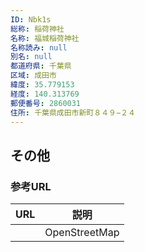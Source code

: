 ```yaml
---
ID: Nbk1s
総称: 稲荷神社
名称: 福城稲荷神社
名称読み: null
別名: null
都道府県: 千葉県
区域: 成田市
緯度: 35.779153
経度: 140.313769
郵便番号: 2860031
住所: 千葉県成田市新町８４９−２４
---
```


## その他

### 参考URL

| URL | 説明          |
| --- | ------------- |
|     | OpenStreetMap |
